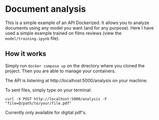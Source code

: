 # Document analysis

This is a simple example of an API Dockerized. It allows you to analyze documents using any model you want (and for any purpose).
Here I have used a simple example trained on films reviews (view the `model/training.ipynb` file).

## How it works

Simply run `docker compose up` on the directory where you cloned the project. Then you are able to manage your containers.

The API is listening at http://localhost:5000/analysis on your machine.

To sent files, simply type on your terminal:

```
curl -X POST http://localhost:5000/analysis -F "file=@/path/to/your/file.pdf"
```

Currently only available for digital pdf's.
